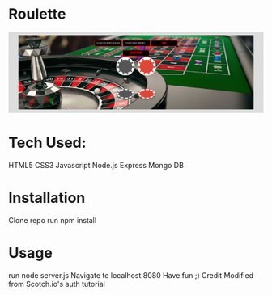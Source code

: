 # Roulette

![](https://github.com/NyingesiePoufong/rouletteDemo/blob/master/Screen%20Shot%202019-11-24%20at%205.34.34%20PM.png)

# Tech Used:
HTML5
CSS3
Javascript
Node.js
Express
Mongo DB


# Installation
Clone repo
run npm install


# Usage
run node server.js
Navigate to localhost:8080
Have fun ;)
Credit
Modified from Scotch.io's auth tutorial
